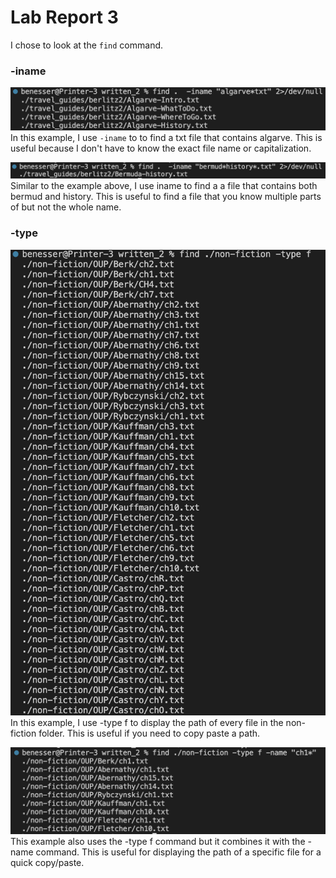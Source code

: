 # Lab Report 3

I chose to look at the `find` command.

### -iname

![iname1](iname1.png)
In this example, I use `-iname` to to find a txt file that contains algarve. This is useful because I don't have to know the exact file name or capitalization.

![iname2](iname2.png)
Similar to the example above, I use iname to find a a file that contains both bermud and history. This is useful to find a file that you know multiple parts of but not the whole name.

### -type

![type1](type1.png)
In this example, I use -type f to display the path of every file in the non-fiction folder. This is useful if you need to copy paste a path.

![type2](type2.png)
This example also uses the -type f command but it combines it with the -name command. This is useful for displaying the path of a specific file for a quick copy/paste.

